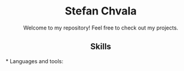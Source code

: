 <h1 align="center">Stefan Chvala</h1>
<p align="center">Welcome to my repository! Feel free to check out my projects.</p>

<h2 align="center">Skills</h2>
* Languages and tools: 